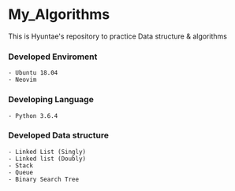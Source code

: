 # My_Algorithms
This is Hyuntae's repository to practice Data structure & algorithms

### Developed Enviroment
    - Ubuntu 18.04
    - Neovim


### Developing Language
    - Python 3.6.4


### Developed Data structure
    - Linked List (Singly)
    - Linked list (Doubly)
    - Stack
    - Queue
    - Binary Search Tree
